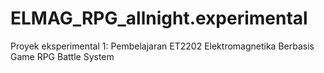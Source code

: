 # ELMAG_RPG_allnight.experimental
Proyek eksperimental 1: Pembelajaran ET2202 Elektromagnetika Berbasis Game RPG Battle System
